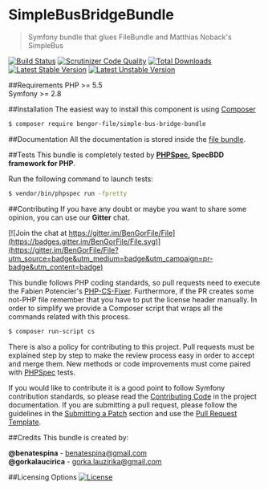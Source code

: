 # SimpleBusBridgeBundle
> Symfony bundle that glues FileBundle and Matthias Noback's SimpleBus

[![Build Status](https://travis-ci.org/BenGorFile/SimpleBusBridgeBundle.svg?branch=master)](https://travis-ci.org/BenGorFile/SimpleBusBridgeBundle)
[![Scrutinizer Code Quality](https://scrutinizer-ci.com/g/BenGorFile/SimpleBusBridgeBundle/badges/quality-score.png?b=master)](https://scrutinizer-ci.com/g/BenGorFile/SimpleBusBridgeBundle/?branch=master)
[![Total Downloads](https://poser.pugx.org/bengor-file/simple-bus-bridge-bundle/downloads)](https://packagist.org/packages/bengor-file/simple-bus-bridge-bundle/)
[![Latest Stable Version](https://poser.pugx.org/bengor-file/simple-bus-bridge-bundle/v/stable.svg)](https://packagist.org/packages/bengor-file/simple-bus-bridge-bundle/)
[![Latest Unstable Version](https://poser.pugx.org/bengor-file/simple-bus-bridge-bundle/v/unstable.svg)](https://packagist.org/packages/bengor-file/simple-bus-bridge-bundle/)

##Requirements
PHP >= 5.5</br>
Symfony >= 2.8 

##Installation
The easiest way to install this component is using [Composer][6]
```bash
$ composer require bengor-file/simple-bus-bridge-bundle
```

##Documentation
All the documentation is stored inside the [file bundle](https://github.com/BenGorFile/FileBundle/blob/master/docs/index.md).

##Tests
This bundle is completely tested by **[PHPSpec][1], SpecBDD framework for PHP**.

Run the following command to launch tests:
```bash
$ vendor/bin/phpspec run -fpretty
```

##Contributing
If you have any doubt or maybe you want to share some opinion, you can use our **Gitter** chat.

[![Join the chat at https://gitter.im/BenGorFile/File](https://badges.gitter.im/BenGorFile/File.svg)](https://gitter.im/BenGorFile/File?utm_source=badge&utm_medium=badge&utm_campaign=pr-badge&utm_content=badge)

This bundle follows PHP coding standards, so pull requests need to execute the Fabien Potencier's [PHP-CS-Fixer][5].
Furthermore, if the PR creates some not-PHP file remember that you have to put the license header manually. In order
to simplify we provide a Composer script that wraps all the commands related with this process.
```bash
$ composer run-script cs
```

There is also a policy for contributing to this project. Pull requests must be explained step by step to make the
review process easy in order to accept and merge them. New methods or code improvements must come paired with
[PHPSpec][1] tests.

If you would like to contribute it is a good point to follow Symfony contribution standards, so please read the
[Contributing Code][2] in the project documentation. If you are submitting a pull request, please follow the guidelines
in the [Submitting a Patch][3] section and use the [Pull Request Template][4].

##Credits
This bundle is created by:
>
**@benatespina** - [benatespina@gmail.com](mailto:benatespina@gmail.com)<br>
**@gorkalaucirica** - [gorka.lauzirika@gmail.com](mailto:gorka.lauzirika@gmail.com)

##Licensing Options
[![License](https://poser.pugx.org/bengor-file/simple-bus-bridge-bundle/license.svg)](https://github.com/BenGorFile/SimpleBusBridgeBundle/blob/master/LICENSE)

[1]: http://www.phpspec.net/
[2]: http://symfony.com/doc/current/contributing/code/index.html
[3]: http://symfony.com/doc/current/contributing/code/patches.html#check-list
[4]: http://symfony.com/doc/current/contributing/code/patches.html#make-a-pull-request
[5]: http://cs.sensiolabs.org/
[6]: http://getcomposer.org
